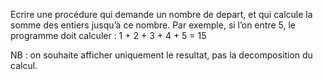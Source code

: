 Ecrire une procédure qui demande un nombre de depart, et qui calcule la somme des entiers jusqu’à ce nombre. Par exemple, si l’on entre 5, le programme doit calculer : 1 + 2 + 3 + 4 + 5 = 15 

NB : on souhaite afficher uniquement le resultat, pas la decomposition du calcul.


